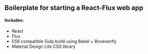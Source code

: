 ## Boilerplate for starting a React-Flux web app

#### Includes:
* React
* Flux
* ES6 compatible Gulp build using Babel + Browserify
* Material Design Lite CSS library
